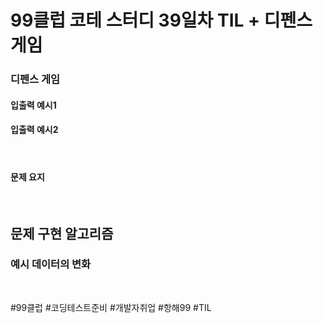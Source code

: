 # 99클럽 코테 스터디 39일차 TIL + 디펜스 게임

### 디펜스 게임


#### 입출력 예시1


#### 입출력 예시2


<br>

#### 문제 요지


<br>

## 문제 구현 알고리즘



### 예시 데이터의 변화



<br>

#99클럽 #코딩테스트준비 #개발자취업 #항해99 #TIL
